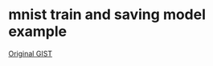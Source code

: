 # mnist train and saving model example  
[Original GIST](https://gist.github.com/bigsnarfdude/95c19664f5f8aa5b8b403308c5d42b23)

